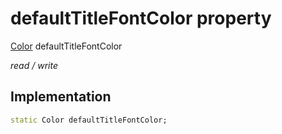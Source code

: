 


# defaultTitleFontColor property






[Color](https://api.flutter.dev/flutter/dart-ui/Color-class.html) defaultTitleFontColor
  
_read / write_






## Implementation

```dart
static Color defaultTitleFontColor;


```







